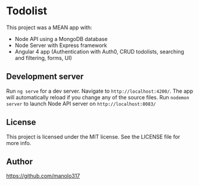 # Todolist

This project was a MEAN app with:
- Node API using a MongoDB database
- Node Server with Express framework
- Angular 4 app (Authentication with Auth0, CRUD todolists, searching and filtering, forms, UI)

## Development server

Run `ng serve` for a dev server. Navigate to `http://localhost:4200/`. The app will automatically reload if you change any of the source files.
Run `nodemon server` to launch Node API server on `http://localhost:8083/`

## License

This project is licensed under the MIT license. See the LICENSE file for more info.

## Author

https://github.com/manolo317




